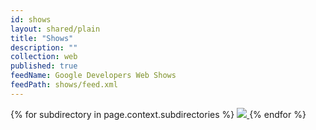 ```yaml
---
id: shows
layout: shared/plain
title: "Shows"
description: ""
collection: web
published: true
feedName: Google Developers Web Shows
feedPath: shows/feed.xml
---
```


{% for subdirectory in page.context.subdirectories %}
<a href="{{subdirectory.index.relative_url}}">
  <img class="showindex__rect-img" src="{{site.WFBaseUrl}}/shows/imgs/{{subdirectory.index.key-img}}" />
</a>
{% endfor %}
